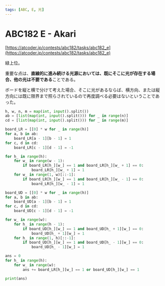 ```yaml
---
tags: [ABC, E, 光]
---
```


# ABC182 E - Akari

[https://atcoder.jp/contests/abc182/tasks/abc182_e](https://atcoder.jp/contests/abc182/tasks/abc182_e)

緑上位。

重要な点は、**直線的に進み続ける光源においては、既にそこに光が存在する場合、他の光は不要である**ことである。

ボードを縦と横で分けて考えた場合、そこに光があるならば、横方向、または縦方向には既に限界まで照らされているので再度調べる必要はないということであった。

```py
h, w, n, m = map(int, input().split())
ab = [list(map(int, input().split())) for _ in range(n)]
cd = [list(map(int, input().split())) for _ in range(m)]

board_LR = [[0] * w for _ in range(h)]
for a, b in ab:
    board_LR[a - 1][b - 1] = 1
for c, d in cd:
    board_LR[c - 1][d - 1] = -1

for h_ in range(h):
    for w_ in range(w - 1):
        if board_LR[h_][w_] == 1 and board_LR[h_][w_ + 1] == 0:
            board_LR[h_][w_ + 1] = 1
    for w_ in range(1, w)[::-1]:
        if board_LR[h_][w_] == 1 and board_LR[h_][w_ - 1] == 0:
            board_LR[h_][w_ - 1] = 1

board_UD = [[0] * w for _ in range(h)]
for a, b in ab:
    board_UD[a - 1][b - 1] = 1
for c, d in cd:
    board_UD[c - 1][d - 1] = -1

for w_ in range(w):
    for h_ in range(h - 1):
        if board_UD[h_][w_] == 1 and board_UD[h_ + 1][w_] == 0:
            board_UD[h_ + 1][w_] = 1
    for h_ in range(1, h)[::-1]:
        if board_UD[h_][w_] == 1 and board_UD[h_ - 1][w_] == 0:
            board_UD[h_ - 1][w_] = 1

ans = 0
for h_ in range(h):
    for w_ in range(w):
        ans += board_LR[h_][w_] == 1 or board_UD[h_][w_] == 1

print(ans)
```
